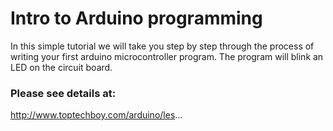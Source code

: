# Intro to Arduino programming

In this simple tutorial we will take you step by step through the process of writing your first arduino microcontroller program. The program will blink an LED on the circuit board. 

### Please see details at:
http://www.toptechboy.com/arduino/les...
